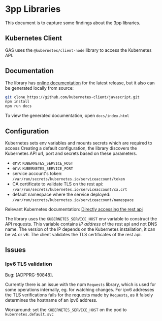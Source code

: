 # 3pp Libraries

This document is to capture some findings about the 3pp libraries.

## Kubernetes Client

GAS uses the `@kubernetes/client-node` library to access the Kubernetes API.

## Documentation

The library has [online documentation](https://kubernetes-client.github.io/javascript/)
for the latest release, but it also can be generated locally from source:

```bash
git clone https://github.com/kubernetes-client/javascript.git
npm install
npm run docs
```

To view the generated documentation, open `docs/index.html`

## Configuration

Kubernetes sets env variables and mounts secrets which are required to access
Creating a default configuration, the library discovers the Kubernetes API url, port and secrets
based on these parameters.

- env: `KUBERNETES_SERVICE_HOST`
- env: `KUBERNETES_SERVICE_PORT`
- service account's token: `/var/run/secrets/kubernetes.io/serviceaccount/token`
- CA certificate to validate TLS on the rest api: `/var/run/secrets/kubernetes.io/serviceaccount/ca.crt`
- default namespace where the service deployed: `/var/run/secrets/kubernetes.io/serviceaccount/namespace`

Relevant Kubernetes documentation: [Directly accessing the rest api](https://kubernetes.io/docs/tasks/administer-cluster/access-cluster-api/#directly-accessing-the-rest-api-1)

The library uses the `KUBERNETES_SERVICE_HOST` env variable to construct the API requests.
This variable contains _IP address_ of the rest api and not DNS name. The version of the IP
depends on the Kubernetes installation, it can be v4 or v6.
The client validates the TLS certificates of the rest api.

## Issues

### Ipv6 TLS validation

Bug: [ADPPRG-50848].

Currently there is an issue with the npm `Requests` library, which is used for some operations internally,
eg. for watching changes.
For ipv6 addresses the TLS verifications fails for the requests made by `Requests`, as it falsely
determines the hostname of an ipv6 address.

Workaround: set the `KUBERNETES_SERVICE_HOST` on the pod to `kubernetes.default.svc`
